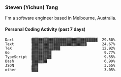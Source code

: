 ### Steven (Yichun) Tang

I'm a software engineer based in Melbourne, Australia.

#### Personal Coding Activity (past 7 days)
```
Dart        ▓▓▓▓▓▓▓▓▓▓▓▓▓▓▓▓▓▓▓▓▓▓▓▓▓▓▓▓▓▓  29.50%
Text        ▓▓▓▓▓▓▓▓▓▓▓▓▓▓▓▓▓▓▓▓▓▓▓▓▓       24.67%
TeX         ▓▓▓▓▓▓▓▓▓▓▓▓▓                   12.92%
Go          ▓▓▓▓▓▓▓▓▓                        9.77%
TypeScript  ▓▓▓▓▓▓▓▓▓                        9.55%
Bash        ▓▓▓▓▓▓▓                          6.99%
JSON        ▓▓▓                              3.55%
other       ▓▓▓                              3.05%
```
